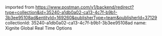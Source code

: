 imported from https://www.postman.com/v1/backend/redirect?type=collection&id=35240-a1db0a02-ca13-4c7f-b9b1-3b3ee95108ad&entityId=169260&publisherType=team&publisherId=37129
collectionId: 35240-a1db0a02-ca13-4c7f-b9b1-3b3ee95108ad
name: Xignite Global Real Time Options